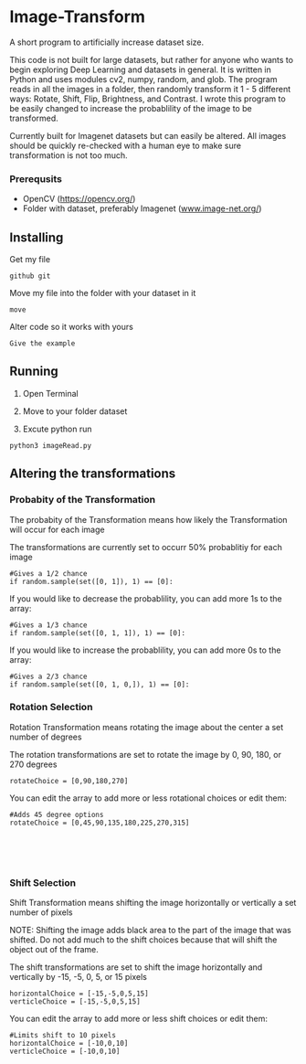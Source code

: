 # Image-Transform
A short program to artificially increase dataset size. 

This code is not built for large datasets, but rather for anyone who wants to begin exploring Deep Learning and datasets in general. It is written in Python and uses modules cv2, numpy, random, and glob. The program reads in all the images in a folder, then randomly transform it 1 - 5 different ways: Rotate, Shift, Flip, Brightness, and Contrast. I wrote this program to be easily changed to increase the probablility of the image to be transformed. 

Currently built for Imagenet datasets but can easily be altered. All images should be quickly re-checked with a human eye to make sure transformation is not too much. 

### Prerequsits 
   - OpenCV (https://opencv.org/)
   - Folder with dataset, preferably Imagenet (www.image-net.org/)
   
   
   
## Installing

Get my file

```
github git
```

Move my file into the folder with your dataset in it

```
move
```

Alter code so it works with yours

```
Give the example
```



## Running

   1) Open Terminal
   
   2) Move to your folder dataset
   
   3) Excute python run
   
   ```
   python3 imageRead.py
   ```
   
   
   
## Altering the transformations


### Probabity of the Transformation
The probabity of the Transformation means how likely the Transformation will occur for each image

The transformations are currently set to occurr 50% probablitiy for each image
```
#Gives a 1/2 chance
if random.sample(set([0, 1]), 1) == [0]:
```

If you would like to decrease the probablility, you can add more 1s to the array:
```
#Gives a 1/3 chance
if random.sample(set([0, 1, 1]), 1) == [0]:
```

If you would like to increase the probablility, you can add more 0s to the array:
```
#Gives a 2/3 chance
if random.sample(set([0, 1, 0,]), 1) == [0]:
```



### Rotation Selection
Rotation Transformation means rotating the image about the center a set number of degrees

The rotation transformations are set to rotate the image by 0, 90, 180, or 270 degrees
```
rotateChoice = [0,90,180,270]
```

You can edit the array to add more or less rotational choices or edit them:
```
#Adds 45 degree options
rotateChoice = [0,45,90,135,180,225,270,315]
```
<br />
<br />
<br />


### Shift Selection
Shift Transformation means shifting the image horizontally or vertically a set number of pixels

NOTE: Shifting the image adds black area to the part of the image that was shifted. Do not add much to the shift choices because that will shift the object out of the frame.

The shift transformations are set to shift the image horizontally and vertically by -15, -5, 0, 5, or 15 pixels
```
horizontalChoice = [-15,-5,0,5,15]
verticleChoice = [-15,-5,0,5,15]
```

You can edit the array to add more or less shift choices or edit them:
```
#Limits shift to 10 pixels
horizontalChoice = [-10,0,10]
verticleChoice = [-10,0,10]
```

